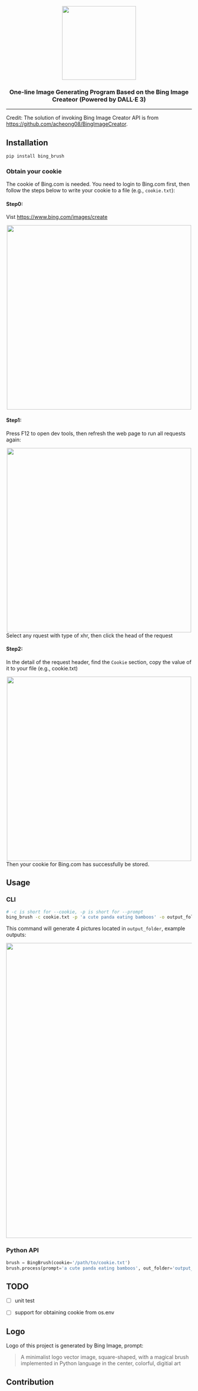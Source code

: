 <div align="center">
  <img width="200px" src="https://github.com/vra/bing_brush/blob/main/assets/logo.jpeg"/>
  
### One-line Image Generating Program Based on the Bing Image Createor (Powered by DALL·E 3)

</div>

---

Credit: The solution of invoking Bing Image Creator API is from <https://github.com/acheong08/BingImageCreator>.

## Installation
```bash
pip install bing_brush
```

### Obtain your cookie

The cookie of Bing.com is needed. You need to login to Bing.com first, then follow the steps below to write your cookie to a file (e.g., `cookie.txt`):

#### Step0:
Vist <https://www.bing.com/images/create>
<div align="center">
  <img width="500px" src="https://github.com/vra/bing_brush/blob/main/assets/step0.jpg"/>
</div>

#### Step1:
Press F12 to open dev tools, then refresh the web page to run all requests again:
<div align="center">
  <img width="500px" src="https://github.com/vra/bing_brush/blob/main/assets/step1.jpg"/>
</div>
Select any rquest with type of xhr, then click the head of the request


#### Step2:
In the detail of the request header, find the `Cookie` section, copy the value of it to your file (e.g., cookie.txt)
<div align="center">
  <img width="500px" src="https://github.com/vra/bing_brush/blob/main/assets/step2.jpg"/>
</div>
Then your cookie for Bing.com has successfully be stored.

## Usage
### CLI
```bash
# -c is short for --cookie, -p is short for --prompt
bing_brush -c cookie.txt -p 'a cute panda eating bamboos' -o output_folder
```
This command will generate 4 pictures located in `output_folder`, example outputs:
<div align="center">
  <img width="800px" src="https://github.com/vra/bing_brush/blob/main/assets/demo_outputs.png"/>
</div>

### Python API
```python
brush = BingBrush(cookie='/path/to/cookie.txt')
brush.process(prompt='a cute panda eating bamboos', out_folder='output_folder')
```


## TODO
+ [ ] unit test
+ [ ] support for obtaining cookie from os.env


## Logo
Logo of this project is generated by Bing Image, prompt:
> A minimalist logo vector image, square-shaped, with a magical brush implemented in Python language in the center, colorful, digitial art

## Contribution

##
